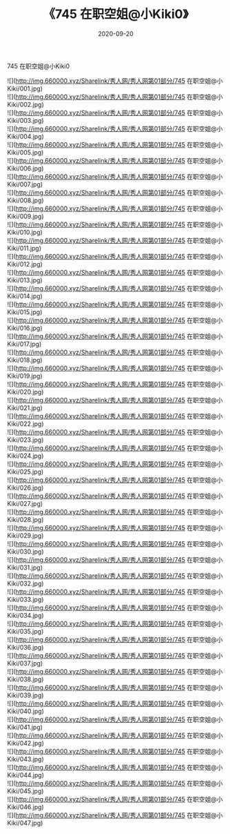 ﻿---
layout: post
title:  《745 在职空姐@小Kiki0》
date:   2020-09-20
img: http://img.660000.xyz/Sharelink/秀人网/秀人网第01部分/745 在职空姐@小Kiki0/000.jpg
categories: [美女, 清纯, 唯美]
---

745 在职空姐@小Kiki0

  ![](http://img.660000.xyz/Sharelink/秀人网/秀人网第01部分/745 在职空姐@小Kiki/001.jpg) <br> ![](http://img.660000.xyz/Sharelink/秀人网/秀人网第01部分/745 在职空姐@小Kiki/002.jpg) <br> ![](http://img.660000.xyz/Sharelink/秀人网/秀人网第01部分/745 在职空姐@小Kiki/003.jpg) <br> ![](http://img.660000.xyz/Sharelink/秀人网/秀人网第01部分/745 在职空姐@小Kiki/004.jpg) <br> ![](http://img.660000.xyz/Sharelink/秀人网/秀人网第01部分/745 在职空姐@小Kiki/005.jpg) <br> ![](http://img.660000.xyz/Sharelink/秀人网/秀人网第01部分/745 在职空姐@小Kiki/006.jpg) <br> ![](http://img.660000.xyz/Sharelink/秀人网/秀人网第01部分/745 在职空姐@小Kiki/007.jpg) <br> ![](http://img.660000.xyz/Sharelink/秀人网/秀人网第01部分/745 在职空姐@小Kiki/008.jpg) <br> ![](http://img.660000.xyz/Sharelink/秀人网/秀人网第01部分/745 在职空姐@小Kiki/009.jpg) <br> ![](http://img.660000.xyz/Sharelink/秀人网/秀人网第01部分/745 在职空姐@小Kiki/010.jpg) <br> ![](http://img.660000.xyz/Sharelink/秀人网/秀人网第01部分/745 在职空姐@小Kiki/011.jpg) <br> ![](http://img.660000.xyz/Sharelink/秀人网/秀人网第01部分/745 在职空姐@小Kiki/012.jpg) <br> ![](http://img.660000.xyz/Sharelink/秀人网/秀人网第01部分/745 在职空姐@小Kiki/013.jpg) <br> ![](http://img.660000.xyz/Sharelink/秀人网/秀人网第01部分/745 在职空姐@小Kiki/014.jpg) <br> ![](http://img.660000.xyz/Sharelink/秀人网/秀人网第01部分/745 在职空姐@小Kiki/015.jpg) <br> ![](http://img.660000.xyz/Sharelink/秀人网/秀人网第01部分/745 在职空姐@小Kiki/016.jpg) <br> ![](http://img.660000.xyz/Sharelink/秀人网/秀人网第01部分/745 在职空姐@小Kiki/017.jpg) <br> ![](http://img.660000.xyz/Sharelink/秀人网/秀人网第01部分/745 在职空姐@小Kiki/018.jpg) <br> ![](http://img.660000.xyz/Sharelink/秀人网/秀人网第01部分/745 在职空姐@小Kiki/019.jpg) <br> ![](http://img.660000.xyz/Sharelink/秀人网/秀人网第01部分/745 在职空姐@小Kiki/020.jpg) <br> ![](http://img.660000.xyz/Sharelink/秀人网/秀人网第01部分/745 在职空姐@小Kiki/021.jpg) <br> ![](http://img.660000.xyz/Sharelink/秀人网/秀人网第01部分/745 在职空姐@小Kiki/022.jpg) <br> ![](http://img.660000.xyz/Sharelink/秀人网/秀人网第01部分/745 在职空姐@小Kiki/023.jpg) <br> ![](http://img.660000.xyz/Sharelink/秀人网/秀人网第01部分/745 在职空姐@小Kiki/024.jpg) <br> ![](http://img.660000.xyz/Sharelink/秀人网/秀人网第01部分/745 在职空姐@小Kiki/025.jpg) <br> ![](http://img.660000.xyz/Sharelink/秀人网/秀人网第01部分/745 在职空姐@小Kiki/026.jpg) <br> ![](http://img.660000.xyz/Sharelink/秀人网/秀人网第01部分/745 在职空姐@小Kiki/027.jpg) <br> ![](http://img.660000.xyz/Sharelink/秀人网/秀人网第01部分/745 在职空姐@小Kiki/028.jpg) <br> ![](http://img.660000.xyz/Sharelink/秀人网/秀人网第01部分/745 在职空姐@小Kiki/029.jpg) <br> ![](http://img.660000.xyz/Sharelink/秀人网/秀人网第01部分/745 在职空姐@小Kiki/030.jpg) <br> ![](http://img.660000.xyz/Sharelink/秀人网/秀人网第01部分/745 在职空姐@小Kiki/031.jpg) <br> ![](http://img.660000.xyz/Sharelink/秀人网/秀人网第01部分/745 在职空姐@小Kiki/032.jpg) <br> ![](http://img.660000.xyz/Sharelink/秀人网/秀人网第01部分/745 在职空姐@小Kiki/033.jpg) <br> ![](http://img.660000.xyz/Sharelink/秀人网/秀人网第01部分/745 在职空姐@小Kiki/034.jpg) <br> ![](http://img.660000.xyz/Sharelink/秀人网/秀人网第01部分/745 在职空姐@小Kiki/035.jpg) <br> ![](http://img.660000.xyz/Sharelink/秀人网/秀人网第01部分/745 在职空姐@小Kiki/036.jpg) <br> ![](http://img.660000.xyz/Sharelink/秀人网/秀人网第01部分/745 在职空姐@小Kiki/037.jpg) <br> ![](http://img.660000.xyz/Sharelink/秀人网/秀人网第01部分/745 在职空姐@小Kiki/038.jpg) <br> ![](http://img.660000.xyz/Sharelink/秀人网/秀人网第01部分/745 在职空姐@小Kiki/039.jpg) <br> ![](http://img.660000.xyz/Sharelink/秀人网/秀人网第01部分/745 在职空姐@小Kiki/040.jpg) <br> ![](http://img.660000.xyz/Sharelink/秀人网/秀人网第01部分/745 在职空姐@小Kiki/041.jpg) <br> ![](http://img.660000.xyz/Sharelink/秀人网/秀人网第01部分/745 在职空姐@小Kiki/042.jpg) <br> ![](http://img.660000.xyz/Sharelink/秀人网/秀人网第01部分/745 在职空姐@小Kiki/043.jpg) <br> ![](http://img.660000.xyz/Sharelink/秀人网/秀人网第01部分/745 在职空姐@小Kiki/044.jpg) <br> ![](http://img.660000.xyz/Sharelink/秀人网/秀人网第01部分/745 在职空姐@小Kiki/045.jpg) <br> ![](http://img.660000.xyz/Sharelink/秀人网/秀人网第01部分/745 在职空姐@小Kiki/046.jpg) <br> ![](http://img.660000.xyz/Sharelink/秀人网/秀人网第01部分/745 在职空姐@小Kiki/047.jpg) <br>